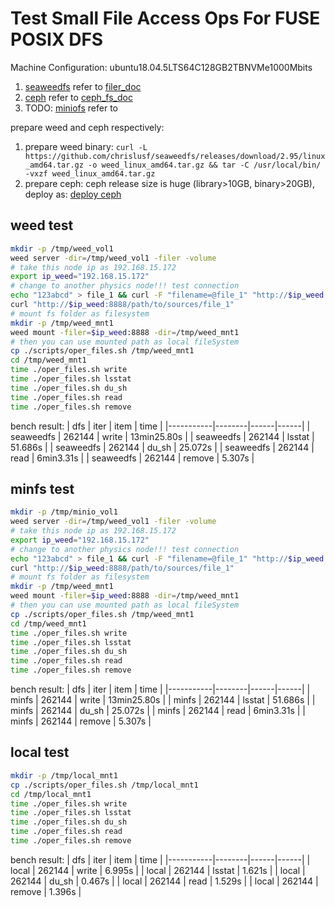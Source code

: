 # Test Small File Access Ops For **FUSE POSIX DFS**

Machine Configuration: ubuntu18.04.5LTS64C128GB2TBNVMe1000Mbits

1. [seaweedfs](https://github.com/chrislusf/seaweedfs) refer to [filer_doc](https://github.com/chrislusf/seaweedfs/wiki/Directories-and-Files)
2. [ceph](https://github.com/ceph/ceph) refer to [ceph_fs_doc](https://docs.ceph.com/en/latest/install/manual-deployment/)
3. TODO: [miniofs](https://github.com/minio/minfs) refer to

prepare weed and ceph respectively:
1. prepare weed binary: `curl -L https://github.com/chrislusf/seaweedfs/releases/download/2.95/linux_amd64.tar.gz -o weed_linux_amd64.tar.gz && tar -C /usr/local/bin/ -vxzf weed_linux_amd64.tar.gz`
2. prepare ceph: ceph release size is huge (library>10GB, binary>20GB), deploy as: [deploy ceph](../deploy_ceph/deploy_ceph.md)

## weed test
```bash
mkdir -p /tmp/weed_vol1
weed server -dir=/tmp/weed_vol1 -filer -volume
# take this node ip as 192.168.15.172
export ip_weed="192.168.15.172"
# change to another physics node!!! test connection
echo "123abcd" > file_1 && curl -F "filename=@file_1" "http://$ip_weed:8888/path/to/sources/"
curl "http://$ip_weed:8888/path/to/sources/file_1"
# mount fs folder as filesystem
mkdir -p /tmp/weed_mnt1
weed mount -filer=$ip_weed:8888 -dir=/tmp/weed_mnt1
# then you can use mounted path as local fileSystem
cp ./scripts/oper_files.sh /tmp/weed_mnt1
cd /tmp/weed_mnt1
time ./oper_files.sh write
time ./oper_files.sh lsstat
time ./oper_files.sh du_sh
time ./oper_files.sh read
time ./oper_files.sh remove
```
bench result:
|    dfs    |  iter  | item | time |
|-----------|--------|------|------|
| seaweedfs | 262144 | write | 13min25.80s |
| seaweedfs | 262144 | lsstat | 51.686s |
| seaweedfs | 262144 | du_sh | 25.072s |
| seaweedfs | 262144 | read | 6min3.31s |
| seaweedfs | 262144 | remove | 5.307s |


## minfs test
```bash
mkdir -p /tmp/minio_vol1
weed server -dir=/tmp/weed_vol1 -filer -volume
# take this node ip as 192.168.15.172
export ip_weed="192.168.15.172"
# change to another physics node!!! test connection
echo "123abcd" > file_1 && curl -F "filename=@file_1" "http://$ip_weed:8888/path/to/sources/"
curl "http://$ip_weed:8888/path/to/sources/file_1"
# mount fs folder as filesystem
mkdir -p /tmp/weed_mnt1
weed mount -filer=$ip_weed:8888 -dir=/tmp/weed_mnt1
# then you can use mounted path as local fileSystem
cp ./scripts/oper_files.sh /tmp/weed_mnt1
cd /tmp/weed_mnt1
time ./oper_files.sh write
time ./oper_files.sh lsstat
time ./oper_files.sh du_sh
time ./oper_files.sh read
time ./oper_files.sh remove
```
bench result:
|    dfs    |  iter  | item | time |
|-----------|--------|------|------|
| minfs | 262144 | write | 13min25.80s |
| minfs | 262144 | lsstat | 51.686s |
| minfs | 262144 | du_sh | 25.072s |
| minfs | 262144 | read | 6min3.31s |
| minfs | 262144 | remove | 5.307s |


## local test
```bash
mkdir -p /tmp/local_mnt1
cp ./scripts/oper_files.sh /tmp/local_mnt1
cd /tmp/local_mnt1
time ./oper_files.sh write
time ./oper_files.sh lsstat
time ./oper_files.sh du_sh
time ./oper_files.sh read
time ./oper_files.sh remove
```
bench result:
|    dfs    |  iter  | item | time |
|-----------|--------|------|------|
| local | 262144 | write | 6.995s |
| local | 262144 | lsstat | 1.621s |
| local | 262144 | du_sh | 0.467s |
| local | 262144 | read | 1.529s |
| local | 262144 | remove | 1.396s |

